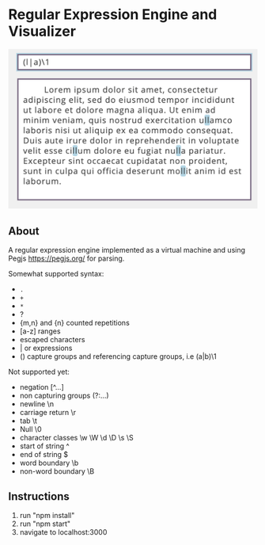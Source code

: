 # Regular Expression Engine and Visualizer

![AltText](/screenshot.png?raw=true "Regex Visualizer")

## About

A regular expression engine implemented as a virtual machine and using Pegjs https://pegjs.org/ for parsing.

Somewhat supported syntax:
- `.`
- `+`
- `*`
- ?
- {m,n} and {n} counted repetitions
- [a-z] ranges
- escaped characters
- | or expressions
- () capture groups and referencing capture groups, i.e (a|b)\1

Not supported yet:
- negation             [^...]
- non capturing groups (?:...)
- newline              \n
- carriage return      \r
- tab                  \t
- Null                 \0
- character classes    \w \W \d \D \s \S
- start of string      ^
- end of string        $
- word boundary        \b
- non-word boundary    \B

## Instructions

1. run "npm install"
2. run "npm start"
3. navigate to localhost:3000
